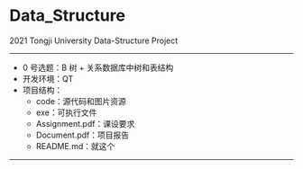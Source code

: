# Data_Structure
2021 Tongji University Data-Structure Project

-----

- 0 号选题：B 树 + 关系数据库中树和表结构
- 开发环境：QT
- 项目结构：
  - code：源代码和图片资源
  - exe：可执行文件
  - Assignment.pdf：课设要求
  - Document.pdf：项目报告
  - README.md：就这个

---

